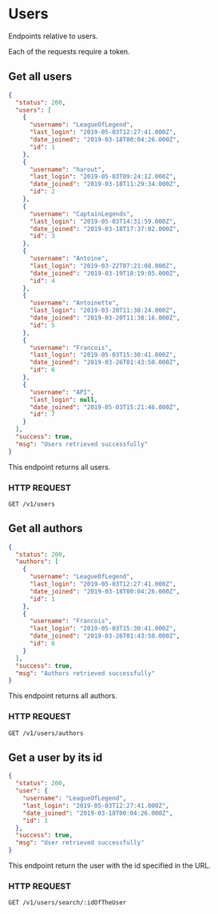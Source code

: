 # Users

Endpoints relative to users.

<aside class="notice">
Each of the requests require a token.
</aside>

## Get all users

```json
{
  "status": 200,
  "users": [
    {
      "username": "LeagueOfLegend",
      "last_login": "2019-05-03T12:27:41.000Z",
      "date_joined": "2019-03-18T00:04:26.000Z",
      "id": 1
    },
    {
      "username": "harout",
      "last_login": "2019-05-03T09:24:12.000Z",
      "date_joined": "2019-03-18T11:29:34.000Z",
      "id": 2
    },
    {
      "username": "CaptainLegends",
      "last_login": "2019-05-03T14:31:59.000Z",
      "date_joined": "2019-03-18T17:37:02.000Z",
      "id": 3
    },
    {
      "username": "Antoine",
      "last_login": "2019-03-22T07:21:08.000Z",
      "date_joined": "2019-03-19T18:19:05.000Z",
      "id": 4
    },
    {
      "username": "Antoinette",
      "last_login": "2019-03-20T11:38:24.000Z",
      "date_joined": "2019-03-20T11:38:16.000Z",
      "id": 5
    },
    {
      "username": "Francois",
      "last_login": "2019-05-03T15:30:41.000Z",
      "date_joined": "2019-03-26T01:43:50.000Z",
      "id": 6
    },
    {
      "username": "API",
      "last_login": null,
      "date_joined": "2019-05-03T15:21:46.000Z",
      "id": 7
    }
  ],
  "success": true,
  "msg": "Users retrieved successfully"
}
```

This endpoint returns all users.

### HTTP REQUEST

`GET /v1/users`

## Get all authors

```json
{
  "status": 200,
  "authors": [
    {
      "username": "LeagueOfLegend",
      "last_login": "2019-05-03T12:27:41.000Z",
      "date_joined": "2019-03-18T00:04:26.000Z",
      "id": 1
    },
    {
      "username": "Francois",
      "last_login": "2019-05-03T15:30:41.000Z",
      "date_joined": "2019-03-26T01:43:50.000Z",
      "id": 6
    }
  ],
  "success": true,
  "msg": "Authors retrieved successfully"
}
```

This endpoint returns all authors.

### HTTP REQUEST

`GET /v1/users/authors`

## Get a user by its id

```json
{
  "status": 200,
  "user": {
    "username": "LeagueOfLegend",
    "last_login": "2019-05-03T12:27:41.000Z",
    "date_joined": "2019-03-18T00:04:26.000Z",
    "id": 1
  },
  "success": true,
  "msg": "User retrieved successfully"
}
```

This endpoint return the user with the id specified in the URL.

### HTTP REQUEST

`GET /v1/users/search/:idOfTheUser`